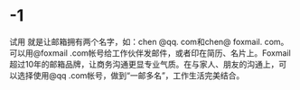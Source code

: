 # -1
试用
就是让邮箱拥有两个名字，如：chen @qq. com和chen@ foxmail. com。可以用@foxmail .com帐号给工作伙伴发邮件，或者印在简历、名片上。Foxmail超过10年的邮箱品牌，让商务沟通更显专业气质。在与家人、朋友的沟通上，可以选择使用@qq .com帐号，做到“一邮多名”，工作生活完美结合。
